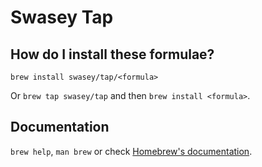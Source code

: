 # Swasey Tap

## How do I install these formulae?

`brew install swasey/tap/<formula>`

Or `brew tap swasey/tap` and then `brew install <formula>`.

## Documentation

`brew help`, `man brew` or check [Homebrew's documentation](https://docs.brew.sh).
